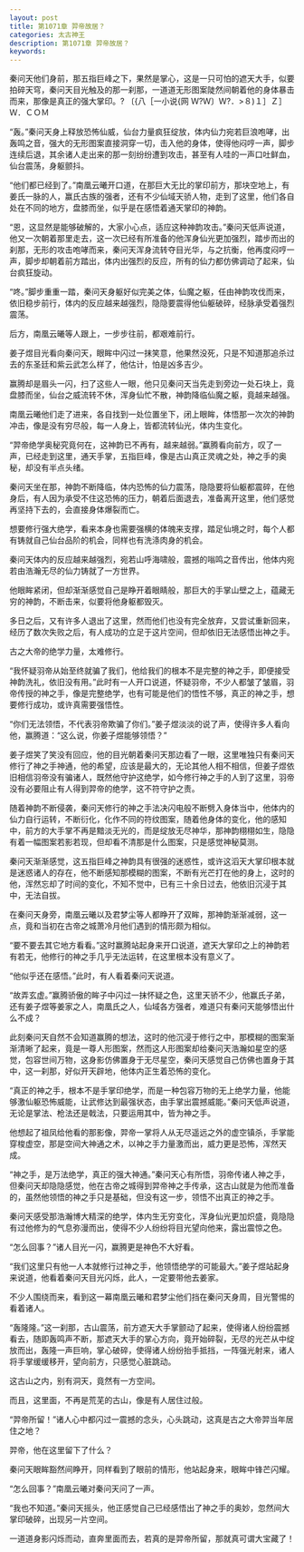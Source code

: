 ```yaml
---
layout: post
title: 第1071章 羿帝故居？
categories: 太古神王
description: 第1071章 羿帝故居？
keywords:
---
```


秦问天他们身前，那五指巨峰之下，果然是掌心，这是一只可怕的遮天大手，似要拍碎天穹，秦问天目光触及的那一刹那，一道道无形图案陡然间朝着他的身体暴击而来，那像是真正的强大掌印。? 〔{八［一小说{网 Ｗ?Ｗ〕Ｗ?．>８)１］Ｚ］Ｗ．ＣＯＭ

“轰。”秦问天身上释放恐怖仙威，仙台力量疯狂绽放，体内仙力宛若巨浪咆哮，出轰鸣之音，强大的无形图案直接洞穿一切，击入他的身体，使得他闷哼一声，脚步连续后退，其余诸人走出来的那一刻纷纷遭到攻击，甚至有人哇的一声口吐鲜血，仙台震荡，身躯颤抖。

“他们都已经到了。”南凰云曦开口道，在那巨大无比的掌印前方，那块空地上，有姜氏一脉的人，赢氏古族的强者，还有不少仙域天骄人物，走到了这里，他们各自处在不同的地方，盘膝而坐，似乎是在感悟着通天掌印的神韵。

“恩，这显然是能够破解的，大家小心点，适应这种神韵攻击。”秦问天低声说道，他又一次朝着那里走去，这一次已经有所准备的他浑身仙光更加强烈，踏步而出的刹那，无形的攻击咆哮而来，秦问天浑身流转夺目光华，与之抗衡，他再度闷哼一声，脚步却朝着前方踏出，体内出强烈的反应，所有的仙力都仿佛调动了起来，仙台疯狂旋动。

“咚。”脚步重重一踏，秦问天身躯好似完美之体，仙魔之躯，任由神韵攻伐而来，依旧稳步前行，体内的反应越来越强烈，隐隐要震得他仙躯破碎，经脉承受着强烈震荡。

后方，南凰云曦等人跟上，一步步往前，都艰难前行。

姜子煜目光看向秦问天，眼眸中闪过一抹笑意，他果然没死，只是不知道那追杀过去的东圣廷和紫云武怎么样了，他估计，怕是凶多吉少。

赢腾却是眉头一闪，扫了这些人一眼，他只见秦问天当先走到旁边一处石块上，竟盘膝而坐，仙台之威流转不休，浑身仙忙不散，神韵降临仙魔之躯，竟越来越强。

南凰云曦他们走了进来，各自找到一处位置坐下，闭上眼眸，体悟那一次次的神韵冲击，像是没有穷尽般，每一人身上，皆都流转仙光，体内生变化。

“羿帝绝学奥秘究竟何在，这神韵已不再有，越来越弱。”赢腾看向前方，叹了一声，已经走到这里，通天手掌，五指巨峰，像是古山真正灵魂之处，神之手的奥秘，却没有半点头绪。

秦问天坐在那，神韵不断降临，体内恐怖的仙力震荡，隐隐要将仙躯都震碎，在他身后，有人因为承受不住这恐怖的压力，朝着后面退去，准备离开这里，他们感觉再坚持下去的，会直接身体爆裂而亡。

想要修行强大绝学，看来本身也需要强横的体魄来支撑，踏足仙境之时，每个人都有铸就自己仙台品阶的机会，同样也有洗涤肉身的机会。

秦问天体内的反应越来越强烈，宛若山呼海啸般，震撼的嗡鸣之音传出，他体内宛若由浩瀚无尽的仙力铸就了一方世界。

他眼眸紧闭，但却渐渐感觉自己是睁开着眼睛般，那巨大的手掌山壁之上，蕴藏无穷的神韵，不断击来，似要将他身躯都毁灭。

多日之后，又有许多人退出了这里，然而他们也没有完全放弃，又尝试重新回来，经历了数次失败之后，有人成功的立足于这片空间，但却依旧无法感悟出神之手。

古之大帝的绝学力量，太难修行。

“我怀疑羽帝从始至终就骗了我们，他给我们的根本不是完整的神之手，即便接受神韵洗礼，依旧没有用。”此时有一人开口说道，怀疑羽帝，不少人都皱了皱眉，羽帝传授的神之手，像是完整绝学，也有可能是他们的悟性不够，真正的神之手，想要修行成功，或许真需要强悟性。

“你们无法领悟，不代表羽帝欺骗了你们。”姜子煜淡淡的说了声，使得许多人看向他，赢腾道：“这么说，你姜子煜能够领悟？”

姜子煜笑了笑没有回应，他的目光朝着秦问天那边看了一眼，这里唯独只有秦问天修行了神之手神通，他的希望，应该是最大的，无论其他人相不相信，但姜子煜依旧相信羽帝没有骗诸人，既然他守护这绝学，如今修行神之手的人到了这里，羽帝没有必要阻止有人得到羿帝的绝学，这不符守护之责。

随着神韵不断侵袭，秦问天修行的神之手法决闪电般不断劈入身体当中，他体内的仙力自行运转，不断衍化，化作不同的符纹图案，随着他身体的变化，他的感知中，前方的大手掌不再是黯淡无光的，而是绽放无尽神华，那神韵栩栩如生，隐隐有着一幅图案若影若现，但却看不清那是什么图案，只是感觉神秘莫测。

秦问天渐渐感觉，这五指巨峰之神韵具有很强的迷惑性，或许这滔天大掌印根本就是迷惑诸人的存在，他不断感知那模糊的图案，不断有光芒打在他的身上，这时的他，浑然忘却了时间的变化，不知不觉中，已有三十余日过去，他依旧沉浸于其中，无法自拔。

在秦问天身旁，南凰云曦以及君梦尘等人都睁开了双眸，那神韵渐渐减弱，这一点，竟和当初在古帝之城萧冷月他们遇到的情形颇为相似。

“要不要去其它地方看看。”这时赢腾站起身来开口说道，遮天大掌印之上的神韵若有若无，他修行的神之手几乎无法运转，在这里根本没有意义了。

“他似乎还在感悟。”此时，有人看着秦问天说道。

“故弄玄虚。”赢腾骄傲的眸子中闪过一抹怀疑之色，这里天骄不少，他赢氏子弟，还有姜子煜等姜家之人，南凰氏之人，仙域各方强者，难道只有秦问天能够悟出什么不成？

此刻秦问天自然不会知道赢腾的想法，这时的他沉浸于修行之中，那模糊的图案渐渐清晰了起来，竟是一尊人形图案，然而这人形图案却给秦问天浩瀚如星空的感觉，包容世间万物，这身影仿佛置身于无尽星空，秦问天感觉自己仿佛也置身于其中，这一刹那，好似开天辟地，他体内正生着恐怖的变化。

“真正的神之手，根本不是手掌印绝学，而是一种包容万物的无上绝学力量，他能够激仙躯恐怖威能，让武修达到最强状态，由手掌出震撼威能。”秦问天低声说道，无论是掌法、枪法还是戟法，只要运用其中，皆为神之手。

他想起了祖凤给他看的那影像，羿帝一掌将人从无尽遥远之外的虚空镇杀，手掌能穿梭虚空，那是空间大神通之术，以神之手力量激而出，威力更是恐怖，浑然天成。

“神之手，是万法绝学，真正的强大神通。”秦问天心有所悟，羽帝传诸人神之手，但秦问天却隐隐感觉，他在古帝之城得到羿帝神之手传承，这古山就是为他而准备的，虽然他领悟的神之手只是基础，但没有这一步，领悟不出真正的神之手。

秦问天感受那浩瀚博大精深的绝学，体内生无穷变化，浑身仙光更加炽盛，竟隐隐有过他修为的气息弥漫而出，使得不少人纷纷将目光望向他来，露出震惊之色。

“怎么回事？”诸人目光一闪，赢腾更是神色不大好看。

“我们这里只有他一人本就修行过神之手，他领悟绝学的可能最大。”姜子煜站起身来说道，他看着秦问天目光闪烁，此人，一定要带他去姜家。

不少人围绕而来，看到这一幕南凰云曦和君梦尘他们挡在秦问天身周，目光警惕的看着诸人。

“轰隆隆。”这一刹那，古山震荡，前方遮天大手掌颤动了起来，使得诸人纷纷震撼看去，随即轰鸣声不断，那遮天大手的掌心方向，竟开始碎裂，无尽的光芒从中绽放而出，轰隆一声巨响，掌心破碎，使得诸人纷纷抬手抵挡，一阵强光射来，诸人将手掌缓缓移开，望向前方，只感觉心脏跳动。

这古山之内，别有洞天，竟然有一方空间。

而且，这里面，不再是荒芜的古山，像是有人居住过般。

“羿帝所留！”诸人心中都闪过一震撼的念头，心头跳动，这真是古之大帝羿当年居住之地？

羿帝，他在这里留下了什么？

秦问天眼眸豁然间睁开，同样看到了眼前的情形，他站起身来，眼眸中锋芒闪耀。

“怎么回事？”南凰云曦对秦问天问了一声。

“我也不知道。”秦问天摇头，他正感觉自己已经感悟出了神之手的奥妙，忽然间大掌印破碎，出现另一片空间。

一道道身影闪烁而动，直奔里面而去，若真的是羿帝所留，那就真可谓大宝藏了！
